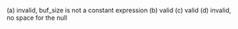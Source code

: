 (a) invalid, buf_size is not a constant expression
(b) valid
(c) valid
(d) invalid, no space for the null